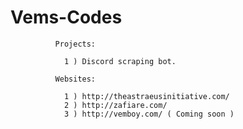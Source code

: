 # Vems-Codes

              Projects:
              
                1 ) Discord scraping bot.
              
              Websites:
              
                1 ) http://theastraeusinitiative.com/
                2 ) http://zafiare.com/
                3 ) http://vemboy.com/ ( Coming soon )
